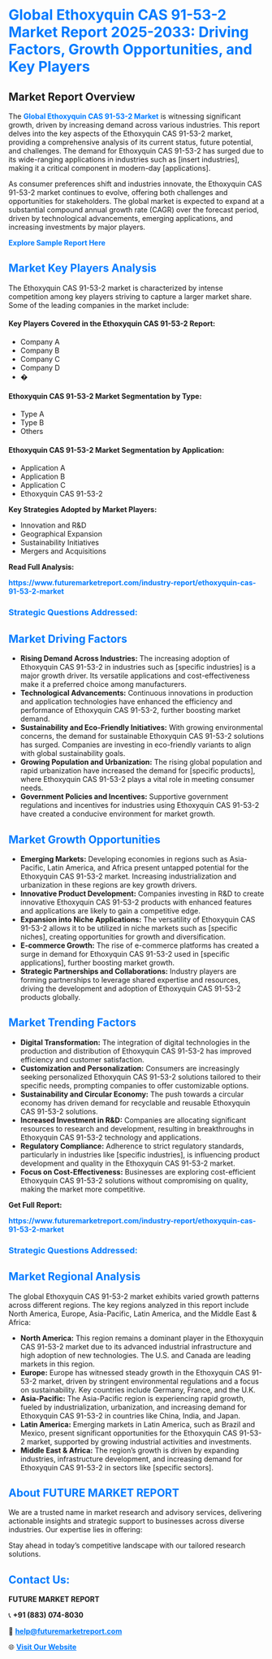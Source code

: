 <h1 style="color: #007BFF;">Global Ethoxyquin CAS 91-53-2 Market Report 2025-2033: Driving Factors, Growth Opportunities, and Key Players</h1>

<section id="overview">
<h2>Market Report Overview</h2>
<p>The <a href="https://www.futuremarketreport.com/industry-report/ethoxyquin-cas-91-53-2-market" style="color: #007BFF; text-decoration: none;"><strong>Global Ethoxyquin CAS 91-53-2 Market</strong></a> is witnessing significant growth, driven by increasing demand across various industries. This report delves into the key aspects of the Ethoxyquin CAS 91-53-2 market, providing a comprehensive analysis of its current status, future potential, and challenges. The demand for Ethoxyquin CAS 91-53-2 has surged due to its wide-ranging applications in industries such as [insert industries], making it a critical component in modern-day [applications].</p>
<p>As consumer preferences shift and industries innovate, the Ethoxyquin CAS 91-53-2 market continues to evolve, offering both challenges and opportunities for stakeholders. The global market is expected to expand at a substantial compound annual growth rate (CAGR) over the forecast period, driven by technological advancements, emerging applications, and increasing investments by major players.</p>
</section>

<section id="overview">
<p><a href="https://www.futuremarketreport.com/request-sample/reportId=116435" style="color: #007BFF; text-decoration: none;"><strong>Explore Sample Report Here</strong></a></p>
</section>

<section id="key-players">
<h2 style="color: #007BFF;">Market Key Players Analysis</h2>
<p>The Ethoxyquin CAS 91-53-2 market is characterized by intense competition among key players striving to capture a larger market share. Some of the leading companies in the market include:</p>
<h4>Key Players Covered in the Ethoxyquin CAS 91-53-2 Report:</h4>
<ul><li>Company A</li><li>Company B</li><li>Company C</li><li>Company D</li><li>�</li></ul>
<h4>Ethoxyquin CAS 91-53-2 Market Segmentation by Type:</h4>
<ul><li>Type A</li><li>Type B</li><li>Others</li></ul>

<h4>Ethoxyquin CAS 91-53-2 Market Segmentation by Application:</h4>
<ul><li>Application A</li><li>Application B</li><li>Application C</li><li>Ethoxyquin CAS 91-53-2</li></ul>
<p><strong>Key Strategies Adopted by Market Players:</strong></p>
<ul>
<li>Innovation and R&D</li>
<li>Geographical Expansion</li>
<li>Sustainability Initiatives</li>
<li>Mergers and Acquisitions</li>
</ul>
</section>

<section>
<p><strong>Read Full Analysis: </strong></p><a href="https://www.futuremarketreport.com/industry-report/ethoxyquin-cas-91-53-2-market" style="color: #007BFF; text-decoration: none;"><strong>https://www.futuremarketreport.com/industry-report/ethoxyquin-cas-91-53-2-market</strong></a>
<h3 style="color: #007BFF;">Strategic Questions Addressed:</h3>
</section>

<section id="driving-factors">
<h2 style="color: #007BFF;">Market Driving Factors</h2>
<ul>
<li><strong>Rising Demand Across Industries:</strong> The increasing adoption of Ethoxyquin CAS 91-53-2 in industries such as [specific industries] is a major growth driver. Its versatile applications and cost-effectiveness make it a preferred choice among manufacturers.</li>
<li><strong>Technological Advancements:</strong> Continuous innovations in production and application technologies have enhanced the efficiency and performance of Ethoxyquin CAS 91-53-2, further boosting market demand.</li>
<li><strong>Sustainability and Eco-Friendly Initiatives:</strong> With growing environmental concerns, the demand for sustainable Ethoxyquin CAS 91-53-2 solutions has surged. Companies are investing in eco-friendly variants to align with global sustainability goals.</li>
<li><strong>Growing Population and Urbanization:</strong> The rising global population and rapid urbanization have increased the demand for [specific products], where Ethoxyquin CAS 91-53-2 plays a vital role in meeting consumer needs.</li>
<li><strong>Government Policies and Incentives:</strong> Supportive government regulations and incentives for industries using Ethoxyquin CAS 91-53-2 have created a conducive environment for market growth.</li>
</ul>
</section>

<section id="growth-opportunities">
<h2 style="color: #007BFF;">Market Growth Opportunities</h2>
<ul>
<li><strong>Emerging Markets:</strong> Developing economies in regions such as Asia-Pacific, Latin America, and Africa present untapped potential for the Ethoxyquin CAS 91-53-2 market. Increasing industrialization and urbanization in these regions are key growth drivers.</li>
<li><strong>Innovative Product Development:</strong> Companies investing in R&D to create innovative Ethoxyquin CAS 91-53-2 products with enhanced features and applications are likely to gain a competitive edge.</li>
<li><strong>Expansion into Niche Applications:</strong> The versatility of Ethoxyquin CAS 91-53-2 allows it to be utilized in niche markets such as [specific niches], creating opportunities for growth and diversification.</li>
<li><strong>E-commerce Growth:</strong> The rise of e-commerce platforms has created a surge in demand for Ethoxyquin CAS 91-53-2 used in [specific applications], further boosting market growth.</li>
<li><strong>Strategic Partnerships and Collaborations:</strong> Industry players are forming partnerships to leverage shared expertise and resources, driving the development and adoption of Ethoxyquin CAS 91-53-2 products globally.</li>
</ul>
</section>

<section id="trending-factors">
<h2 style="color: #007BFF;">Market Trending Factors</h2>
<ul>
<li><strong>Digital Transformation:</strong> The integration of digital technologies in the production and distribution of Ethoxyquin CAS 91-53-2 has improved efficiency and customer satisfaction.</li>
<li><strong>Customization and Personalization:</strong> Consumers are increasingly seeking personalized Ethoxyquin CAS 91-53-2 solutions tailored to their specific needs, prompting companies to offer customizable options.</li>
<li><strong>Sustainability and Circular Economy:</strong> The push towards a circular economy has driven demand for recyclable and reusable Ethoxyquin CAS 91-53-2 solutions.</li>
<li><strong>Increased Investment in R&D:</strong> Companies are allocating significant resources to research and development, resulting in breakthroughs in Ethoxyquin CAS 91-53-2 technology and applications.</li>
<li><strong>Regulatory Compliance:</strong> Adherence to strict regulatory standards, particularly in industries like [specific industries], is influencing product development and quality in the Ethoxyquin CAS 91-53-2 market.</li>
<li><strong>Focus on Cost-Effectiveness:</strong> Businesses are exploring cost-efficient Ethoxyquin CAS 91-53-2 solutions without compromising on quality, making the market more competitive.</li>
</ul>
</section>

<section>
<p><strong>Get Full Report: </strong></p><a href="https://www.futuremarketreport.com/industry-report/ethoxyquin-cas-91-53-2-market" style="color: #007BFF; text-decoration: none;"><strong>https://www.futuremarketreport.com/industry-report/ethoxyquin-cas-91-53-2-market</strong></a>
<h3 style="color: #007BFF;">Strategic Questions Addressed:</h3>
</section>


<section id="regional-analysis">
<h2 style="color: #007BFF;">Market Regional Analysis</h2>
<p>The global Ethoxyquin CAS 91-53-2 market exhibits varied growth patterns across different regions. The key regions analyzed in this report include North America, Europe, Asia-Pacific, Latin America, and the Middle East & Africa:</p>
<ul>
<li><strong>North America:</strong> This region remains a dominant player in the Ethoxyquin CAS 91-53-2 market due to its advanced industrial infrastructure and high adoption of new technologies. The U.S. and Canada are leading markets in this region.</li>
<li><strong>Europe:</strong> Europe has witnessed steady growth in the Ethoxyquin CAS 91-53-2 market, driven by stringent environmental regulations and a focus on sustainability. Key countries include Germany, France, and the U.K.</li>
<li><strong>Asia-Pacific:</strong> The Asia-Pacific region is experiencing rapid growth, fueled by industrialization, urbanization, and increasing demand for Ethoxyquin CAS 91-53-2 in countries like China, India, and Japan.</li>
<li><strong>Latin America:</strong> Emerging markets in Latin America, such as Brazil and Mexico, present significant opportunities for the Ethoxyquin CAS 91-53-2 market, supported by growing industrial activities and investments.</li>
<li><strong>Middle East & Africa:</strong> The region’s growth is driven by expanding industries, infrastructure development, and increasing demand for Ethoxyquin CAS 91-53-2 in sectors like [specific sectors].</li>
</ul>
</section>

<footer>
<h2 style="color: #007BFF;">About FUTURE MARKET REPORT</h2>
<p>We are a trusted name in market research and advisory services, delivering actionable insights and strategic support to businesses across diverse industries. Our expertise lies in offering:</p>

<p>Stay ahead in today’s competitive landscape with our tailored research solutions.</p>

<h2 style="color: #007BFF;">Contact Us:</h2>
<p><strong>FUTURE MARKET REPORT</strong></p>
<p>📞 <strong>+91 (883) 074-8030</strong></p>
<p>📧 <strong><a href="mailto:help@futuremarketreport.com" style="color: #007BFF;">help@futuremarketreport.com</a></strong></p>
<p>🌐 <strong><a href="https://www.futuremarketreport.com/" style="color: #007BFF;">Visit Our Website</a></strong></p>
</footer>
